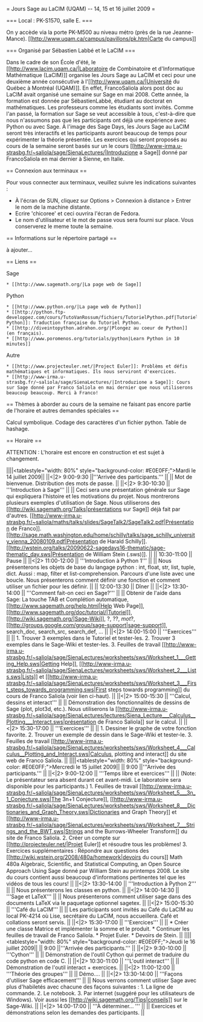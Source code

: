 = Jours Sage au LaCIM (UQAM) -- 14, 15 et 16 juillet 2009 =


=== Local : PK-S1570, salle E. ===

On y accède via la porte PK-M500 au niveau métro (près de la rue Jeanne-Mance).
[[http://www.uqam.ca/campus/pavillons/pk.htm|Carte du campus]]

=== Organisé par Sébastien Labbé et le LaCIM ===

Dans le cadre de son École d'été, le [[http://www.lacim.uqam.ca/|Laboratoire de Combinatoire et d'Informatique Mathématique (LaCIM)]] organise les Jours Sage au LaCIM et ceci pour une deuxième année consécutive à l'[[http://www.uqam.ca/|Université du Québec à Montréal (UQAM)]]. En effet, FrancoSaliola alors post doc au LaCIM avait organisé une semaine sur Sage en mai 2008. Cette année, la formation est donnée par SébastienLabbé, étudiant au doctorat en mathématiques. Les professeurs comme les étudiants sont invités. Comme l'an passé, la formation sur Sage se veut accessible à tous, c'est-à-dire que nous n'assumons pas que les participants ont déjà une expérience avec Python ou avec Sage. À l'image des Sage Days, les Jours Sage au LaCIM seront très interactifs et les participants auront beaucoup de temps pour expérimenter la théorie présentée. Les exercices qui seront proposés au cours de la semaine seront basés sur un le cours [[http://www-irma.u-strasbg.fr/~saliola/sage/SienaLectures/|Introduzione a Sage]] donné par FrancoSaliola en mai dernier à Sienne, en Italie.

== Connexion aux terminaux ==

Pour vous connecter aux terminaux, veuillez suivre les indications suivantes :

 * À l'écran de SUN, cliquez sur Options > Connexion à distance > Entrer le nom de la machine distante.
 * Ecrire 'chicoree' et ceci ouvrira l'écran de Fedora.
 * Le nom d'utilisateur et le mot de passe vous sera fourni sur place. Vous conserverez le meme toute la semaine.


== Informations sur le répertoire partagé ==

à ajouter...

== Liens ==

Sage

    * [[http://www.sagemath.org/|La page web de Sage]]

Python

    * [[http://www.python.org/|La page web de Python]]
    * [[http://python.ftp-developpez.com/cours/TutoVanRossum/fichiers/TutorielPython.pdf|Tutoriel Python]]: Traduction française du Tutoriel Python.
    * [[http://diveintopython.adrahon.org/|Plongez au coeur de Python]] (en français).
    * [[http://www.poromenos.org/tutorials/python|Learn Python in 10 minutes]]

Autre

    * [[http://www.projecteuler.net/|Project Euler]]: Problèms et défis mathématiques et informatiques. Ils nous serviront d'exercices.
    * [[http://www-irma.u-strasbg.fr/~saliola/sage/SienaLectures/|Introduzione a Sage]]: Cours sur Sage donné par Franco Saliola en mai dernier que nous utiliserons beaucoup beaucoup. Merci à Franco!

== Thèmes à aborder au cours de la semaine ne faisant pas encore partie de l'horaire et autres demandes spéciales ==

Calcul symbolique.
Codage des caractères d'un fichier python.
Table de hashage.

== Horaire ==

ATTENTION : L'horaire est encore en construction et est sujet à changement.

||||<tablestyle="width: 80%" style="background-color: #E0E0FF;">Mardi le 14 juillet 2009||
||<|2> 9:00-9:30 ||'''Arrivée des participants.''' ||
|| Mot de bienvenue. Distribution des mots de passe. ||
||<|2> 9:30-10:30 || '''Introduction à Sage''' ||
|| Ceci sera une présentation générale sur Sage qui expliquera l'histoire et les motivations du projet. Nous montrerons plusieurs exemples d'utilisation de Sage. Nous utiliserons des [[http://wiki.sagemath.org/Talks|présentations sur Sage]] déjà fait par d'autres. [[http://www-irma.u-strasbg.fr/~saliola/maths/talks/slides/SageTalk2/SageTalk2.pdf|Présentation de Franco]]. [[http://sage.math.washington.edu/home/schilly/talks/sage_schilly_university_vienna_20080109.pdf|Présentation de Harald Schilly]]. [[http://wstein.org/talks/20090622-sagedays16-thematic/sage-thematic_day.sws|Présentation de  William Stein (.sws)]]. ||
|| 10:30-11:00 || Pause ||
||<|2> 11:00-12:00 || '''Introduction à Python 1''' ||
|| Nous présenterons les objets de base du langage python : int, float, str, list, tuple, dict. Aussi : map, filter et list-comprehension. Parcours d'une liste avec une boucle. Nous présenterons comment définir une fonction et comment utiliser un fichier pour les définir. ||
|| 12:00-13:30 || Dîner ||
||<|2> 13:30-14:00 || '''Comment fait-on ceci en Sage?''' ||
|| Obtenir de l'aide dans Sage: La touche TAB et Complétion automatique, [[http://www.sagemath.org/help.html|Help Web Page]], [[http://www.sagemath.org/doc/tutorial/|Tutoriel]], [[http://wiki.sagemath.org/|Sage-Wiki]], ?, ??, *mot*?, [[http://groups.google.com/group/sage-support|sage-support]], search_doc, search_src, search_def, ... ||
||<|2> 14:00-15:00 || '''Exercices''' ||
|| 1. Trouver 3 exemples dans le Tutoriel et tester-les.  2. Trouver 3 exemples dans le Sage-Wiki et tester-les. 3. Feuilles de travail [[http://www-irma.u-strasbg.fr/~saliola/sage/SienaLectures/worksheets/sws/Worksheet_1___Getting_Help.sws|Getting Help]],   [[http://www-irma.u-strasbg.fr/~saliola/sage/SienaLectures/worksheets/sws/Worksheet_2___Lists.sws|Lists]] et [[http://www-irma.u-strasbg.fr/~saliola/sage/SienaLectures/worksheets/sws/Worksheet_3___First_steps_towards_programming.sws|First steps towards programming]] du cours de Franco Saliola (voir lien ci-haut). ||
||<|2> 15:00-15:30 || '''Calcul, dessins et interact''' ||
|| Démonstration des fonctionnalités de dessins de Sage (plot, plot3d, etc.). Nous utiliserons la [[http://www-irma.u-strasbg.fr/~saliola/sage/SienaLectures/lectures/Siena_Lecture___Calculus__Plotting___Interact.sws|présentation de Franco Saliola]] sur le calcul. ||
||<|2> 15:30-17:00 || '''Exercices''' ||
|| 1. Dessiner le graphe de votre fonction favorite. 2. Trouver un exemple de dessin dans le Sage-Wiki et tester-le. 3. Feuilles de travail [[http://www-irma.u-strasbg.fr/~saliola/sage/SienaLectures/worksheets/sws/Worksheet_4___Calculus__Plotting_and_Interact.sws|Calculus, plotting and interact]] du site web de Franco Saliola. ||
||||<tablestyle="width: 80%" style="background-color: #E0E0FF;">Mercredi le 15 juillet 2009||
|| 9:00 ||'''Arrivée des participants.''' ||
||<|2> 9:00-12:00 || '''Temps libre et exercices''' ||
|| (Note: Le présentateur sera absent durant cet avant-midi. Le laboratoire sera disponible pour les participants.) 1. Feuilles de travail [[http://www-irma.u-strasbg.fr/~saliola/sage/SienaLectures/worksheets/sws/Worksheet_5___3n_1_Conjecture.sws|The 3n+1 Conjecture]], [[http://www-irma.u-strasbg.fr/~saliola/sage/SienaLectures/worksheets/sws/Worksheet_8___Dictionaries_and_Graph_Theory.sws|Dictionaries and Graph Theory]] et [[http://www-irma.u-strasbg.fr/~saliola/sage/SienaLectures/worksheets/sws/Worksheet_7___Strings_and_the_BWT.sws|Strings and the Burrows-Wheeler Transform]] du site de Franco Saliola. 2. Créer un compte sur [[http://projecteuler.net/|Projet Euler]] et résoudre tous les problèmes! 3. Exercices supplémentaires : Répondre aux questions des [[http://wiki.wstein.org/2008/480a/homework|devoirs du cours]] Math 480a Algebraic, Scientiﬁc, and Statistical Computing, an Open Source Approach Using Sage donné par William Stein au printemps 2008. Le site du cours contient aussi beaucoup d'informations pertinentes tel que les vidéos de tous les cours! ||
||<|2> 13:30-14:00 || '''Introduction à Python 2''' ||
|| Nous présenterons les classes en python. ||
||<|2> 14:00-14:30 || '''Sage et LaTeX''' ||
|| Nous présenterons comment utiliser sage dans des documents LaTeX via le paquetage optionnel sagetex. ||
||<|2> 15:00-15:30 || '''Café du LaCIM''' ||
|| Les participants sont invités au Café du LaCIM au local PK-4214 où Lise, secrétaire du LaCIM, nous accueillera. Café et collations seront servis. ||
||<|2> 15:30-17:00 || '''Exercices''' ||
|| * Créer une classe Matrice et implémenter la somme et le produit. * Continuer les feuilles de travail de Franco Saliola. * Projet Euler. * Devoirs de Stein. ||
||||<tablestyle="width: 80%" style="background-color: #E0E0FF;">Jeudi le 16 juillet 2009||
|| 9:00 ||'''Arrivée des participants.''' ||
||<|2> 9:30-10:00 || '''Cython''' ||
|| Démonstration de l'outil Cython qui permet de traduire du code python en code C. ||
||<|2> 10:30-11:00 || '''L'outil interact''' ||
|| Démonstration de l'outil interact + exercices. ||
||<|2> 11:00-12:00 || '''Théorie des groupes''' ||
|| Démo.... ||
||<|2> 13:30-14:00 || '''Façons d'utiliser Sage efficacement''' ||
|| Nous verrons comment utiliser Sage avec plus d'habiletés avec chacune des façons suivantes : 1. La ligne de commande. 2. Le notebook.  3. Par internet (suggéré pour les utilisateurs de Windows). Voir aussi les [[http://wiki.sagemath.org/Tips|conseils]] sur le Sage-Wiki. ||
||<|2> 14:00-17:00 || '''À déterminer... ''' ||
|| Exercices et démonstrations selon les demandes des participants. ||
